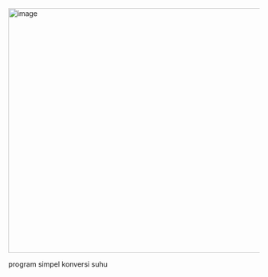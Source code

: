 <img width="817" height="492" alt="image" src="https://github.com/user-attachments/assets/1e670366-e86f-4e1d-9d5b-9d6f7bae088a" />

program simpel konversi suhu
